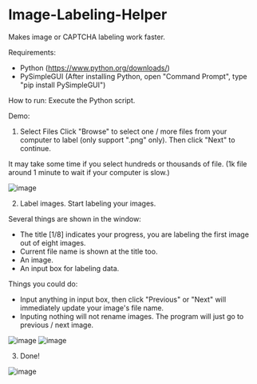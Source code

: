 # Image-Labeling-Helper
Makes image or CAPTCHA labeling work faster.

Requirements:
- Python (https://www.python.org/downloads/)
- PySimpleGUI (After installing Python, open "Command Prompt", type "pip install PySimpleGUI")

How to run:
Execute the Python script.

Demo:
1. Select Files
Click "Browse" to select one / more files from your computer to label (only support ".png" only).
Then click "Next" to continue.

It may take some time if you select hundreds or thousands of file. (1k file around 1 minute to wait if your computer is slow.)

![image](https://user-images.githubusercontent.com/41886378/62787652-c10c2d80-baf7-11e9-9139-0b67deecdf12.png)

2. Label images.
Start labeling your images.

Several things are shown in the window:
- The title [1/8] indicates your progress, you are labeling the first image out of eight images.
- Current file name is shown at the title too.
- An image.
- An input box for labeling data.

Things you could do:
- Input anything in input box, then click "Previous" or "Next" will immediately update your image's file name.
- Inputing nothing will not rename images. The program will just go to previous / next image.

![image](https://user-images.githubusercontent.com/41886378/62788589-d08c7600-baf9-11e9-8dca-dfada3f01bf0.png)
![image](https://user-images.githubusercontent.com/41886378/62788895-6de7aa00-bafa-11e9-9258-019fa505c598.png)

3. Done!

![image](https://user-images.githubusercontent.com/41886378/62788983-92dc1d00-bafa-11e9-9d65-6f447f47dd89.png)
